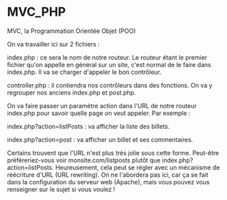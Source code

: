 # MVC_PHP

MVC, la Programmation Orientée Objet (POO) 

On va travailler ici sur 2 fichiers :

index.php : ce sera le nom de notre routeur. Le routeur étant le premier fichier qu'on appelle en général sur un site, c'est normal de le faire dans index.php. Il va se charger d'appeler le bon contrôleur.

controller.php : il contiendra nos contrôleurs dans des fonctions. On va y regrouper nos anciens index.php et post.php.

On va faire passer un paramètre action  dans l'URL de notre routeur index.php pour savoir quelle page on veut appeler. Par exemple :

index.php?action=listPosts : va afficher la liste des billets.

index.php?action=post : va afficher un billet et ses commentaires.

Certains trouvent que l'URL n'est plus très jolie sous cette forme. Peut-être préféreriez-vous voir monsite.com/listposts plutôt que index.php?action=listPosts.
Heureusement, cela peut se régler avec un mécanisme de réécriture d'URL (URL rewriting). On ne l'abordera pas ici, car ça se fait dans la configuration du serveur web (Apache), mais vous pouvez vous renseigner sur le sujet si vous voulez !